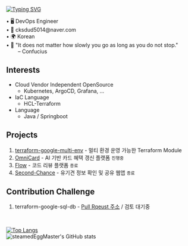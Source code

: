 <!--타이틀 부분-->
[![Typing SVG](https://readme-typing-svg.demolab.com/?lines=Welcome+My+Github🥰;I'm+SteamedEggMaster!;&font=VT323&size=35&vCenter=true&color=00BFFF)](https://git.io/typing-svg)
<div align="left">
  <text> • 🖥 DevOps Engineer </text>
  <br>
  <text> • 💌 cksdud5014@naver.com </text>
  <br>
  <text> • 🌍 Korean </text>
  <br>
  <text> • 📃 "It does not matter how slowly you go as long as you do not stop."  <br>
           &nbsp;&nbsp;&nbsp;&nbsp;&nbsp;&nbsp;&nbsp; – Confucius
</div>

## Interests
- Cloud Vendor Independent OpenSource
  - Kubernetes, ArgoCD, Grafana, ...
- IaC Language
  - HCL-Terraform
- Language
  - Java / Springboot

## Projects
1. [terraform-google-multi-env](https://github.com/steamedEggMaster/terraform-google-multi-env) - 멀티 환경 운영 가능한 Terraform Module
1. [OmniCard](https://github.com/2025-Gachon-capstone/.github) - AI 기반 카드 혜택 갱신 플랫폼 `진행중`
2. [Flow](https://github.com/code-review-platform-flow/.github) - 코드 리뷰 플랫폼 `종료`
3. [Second-Chance](https://github.com/GCU-Second-Chance/.github) - 유기견 정보 확인 및 공유 웹앱 `종료`

## Contribution Challenge
1. terraform-google-sql-db - [Pull Rqeust 주소](https://github.com/terraform-google-modules/terraform-google-sql-db/pull/725) / 검토 대기중

<br>

[![Top Langs](https://github-readme-stats.vercel.app/api/top-langs/?username=steamedEggMaster&layout=donut)](https://github.com/anuraghazra/github-readme-stats)
<br>
![steamedEggMaster's GitHub stats](https://github-readme-stats.vercel.app/api?username=steamedEggMaster&show=reviews&show_icons=true&theme=synthwave)
